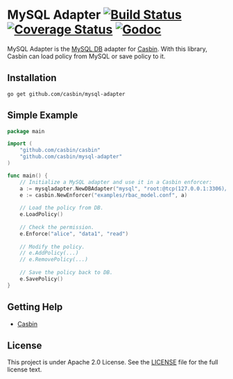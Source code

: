 MySQL Adapter [![Build Status](https://travis-ci.org/casbin/mysql-adapter.svg?branch=master)](https://travis-ci.org/casbin/mysql-adapter) [![Coverage Status](https://coveralls.io/repos/github/casbin/mysql-adapter/badge.svg?branch=master)](https://coveralls.io/github/casbin/mysql-adapter?branch=master) [![Godoc](https://godoc.org/github.com/casbin/mysql-adapter?status.svg)](https://godoc.org/github.com/casbin/mysql-adapter)
====

MySQL Adapter is the [MySQL DB](https://www.mysql.com/) adapter for [Casbin](https://github.com/casbin/casbin). With this library, Casbin can load policy from MySQL or save policy to it.

## Installation

    go get github.com/casbin/mysql-adapter

## Simple Example

```go
package main

import (
	"github.com/casbin/casbin"
	"github.com/casbin/mysql-adapter"
)

func main() {
	// Initialize a MySQL adapter and use it in a Casbin enforcer:
	a := mysqladapter.NewDBAdapter("mysql", "root:@tcp(127.0.0.1:3306)/") // Your MySQL driver and data source. 
	e := casbin.NewEnforcer("examples/rbac_model.conf", a)
	
	// Load the policy from DB.
	e.LoadPolicy()
	
	// Check the permission.
	e.Enforce("alice", "data1", "read")
	
	// Modify the policy.
	// e.AddPolicy(...)
	// e.RemovePolicy(...)
	
	// Save the policy back to DB.
	e.SavePolicy()
}
```

## Getting Help

- [Casbin](https://github.com/casbin/casbin)

## License

This project is under Apache 2.0 License. See the [LICENSE](LICENSE) file for the full license text.
